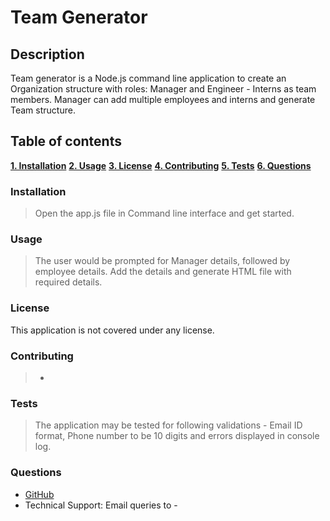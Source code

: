 # Team Generator



## Description

Team generator is a Node.js command line application to create an Organization structure with roles: Manager and Engineer - Interns as team members. Manager can add multiple employees and interns and generate Team structure. 

## Table of contents

[**1. Installation**](#installation)
[**2. Usage**](#usage)
[**3. License**](#license)
[**4. Contributing**](#contributing)
[**5. Tests**](#tests)
[**6. Questions**](#questions)

### Installation

>Open the app.js file in Command line interface and  get started. 

### Usage

>The user would be prompted for Manager details, followed by employee details. Add the details and generate HTML file with required details.

### License

This application is not covered under any license.

### Contributing

>-

### Tests

>The application may be tested for following validations - Email ID format, Phone number to be 10 digits and errors displayed in console log.

### Questions

- [GitHub](https://github.com/kay-code-1)
- Technical Support: Email queries to -
